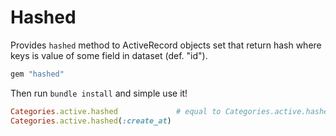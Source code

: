 # Hashed

Provides `hashed` method to ActiveRecord objects set that return hash where keys is value of some field in dataset (def. "id").

```ruby
gem "hashed"
```

Then run `bundle install` and simple use it!

```ruby
Categories.active.hashed             # equal to Categories.active.hashed(:id)
Categories.active.hashed(:create_at)
```
